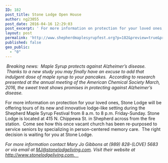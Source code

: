 ```yaml
---
ID: 182
post_title: Stone Lodge Open House
author: ng23055
post_date: 2016-04-16 12:29:03
post_excerpt: ' For more information on protection for your loved ones, Stone Lodge will be offering tours of its new and innovative lodge-like setting during the Shepherd Maple Syrup Festival from 8 a.m. to 8 p.m. Friday-Sunday. Stone Lodge is located at 415 N. Chippewa St. in Shepherd across from the fire station.  Come see how this once vacant church has been re-purposed to service seniors by specializing in person-centered memory care.  The right decision is waiting for you at Stone Lodge.'
layout: post
permalink: 'http://www.shepherdmaplesyrupfest.org?p=182&preview=true&preview_id=182'
published: false
geo_public:
  - "0"
---
```

<p id="h.78hlne9up4ti"> <em>Breaking news:  Maple Syrup protects against Alzheimer’s disease.  Thanks to a new study you may finally have an excuse to add that indulgent dose of maple syrup to your pancakes.  According to research presented at the annual meeting of the American Chemical Society March, 2016, the sweet treat shows promises in protecting against Alzheimer’s disease.</em></p>

<!--more-->

For more information on protection for your loved ones, Stone Lodge will be offering tours of its new and innovative lodge-like setting during the Shepherd Maple Syrup Festival from 8 a.m. to 8 p.m. Friday-Sunday. Stone Lodge is located at 415 N. Chippewa St. in Shepherd across from the fire station.  Come see how this once vacant church has been re-purposed to service seniors by specializing in person-centered memory care.  The right decision is waiting for you at Stone Lodge.

<em>For more information contact Mary Jo Gibbons at (989) 828-(LOVE) 5683 or via email at <a href="mailto:MJ@stonelodgeliving.com">MJ@stonelodgeliving.com</a>. Visit their website at http://www.stonelodgeliving.com.   </em>